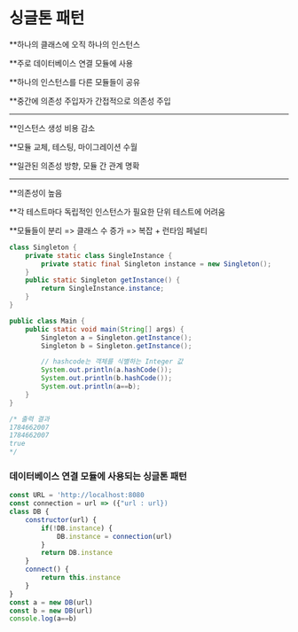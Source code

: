 # 싱글톤 패턴

**하나의 클래스에 오직 하나의 인스턴스

**주로 데이터베이스 연결 모듈에 사용

**하나의 인스턴스를 다른 모듈들이 공유

**중간에 의존성 주입자가 간접적으로 의존성 주입

---

**인스턴스 생성 비용 감소

**모듈 교체, 테스팅, 마이그레이션 수월

**일관된 의존성 방향, 모듈 간 관계 명확

---

**의존성이 높음

**각 테스트마다 독립적인 인스턴스가 필요한 단위 테스트에 어려움

**모듈들이 분리 => 클래스 수 증가 => 복잡 + 런타임 페널티

```java
class Singleton {
    private static class SingleInstance {
        private static final Singleton instance = new Singleton();
    }
    public static Singleton getInstance() {
        return SingleInstance.instance;
    }
}

public class Main {
    public static void main(String[] args) {
        Singleton a = Singleton.getInstance();
        Singleton b = Singleton.getInstance();

        // hashcode는 객체를 식별하는 Integer 값
        System.out.println(a.hashCode());
        System.out.println(b.hashCode());
        System.out.println(a==b);
    }
}

/* 출력 결과
1784662007
1784662007
true
*/
```

### 데이터베이스 연결 모듈에 사용되는 싱글톤 패턴
```javascript
const URL = 'http://localhost:8080
const connection = url => ({"url : url})
class DB {
    constructor(url) {
        if(!DB.instance) {
            DB.instance = connection(url)
        }
        return DB.instance
    }
    connect() {
        return this.instance
    }
}
const a = new DB(url)
const b = new DB(url)
console.log(a==b)
```
